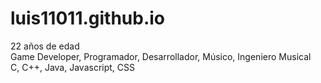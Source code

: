 # luis11011.github.io
<p>22 años de edad <br/> Game Developer, Programador, Desarrollador, Músico, Ingeniero Musical <br/>C, C++, Java, Javascript, CSS</p>
